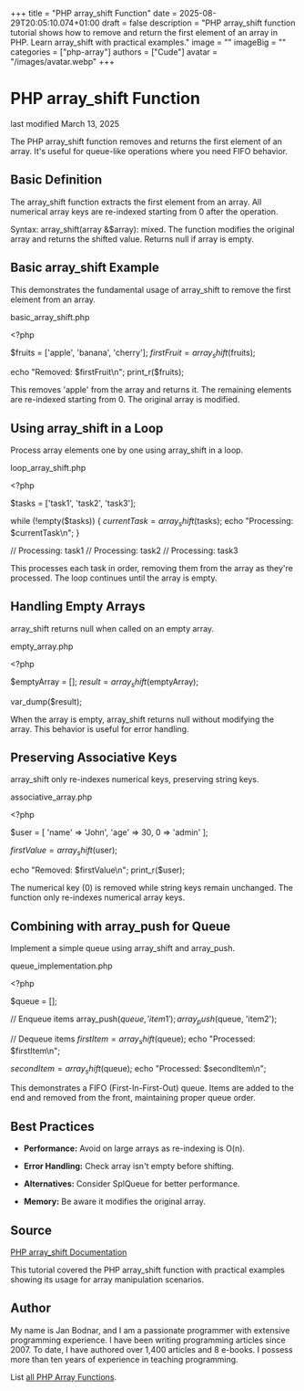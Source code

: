 +++
title = "PHP array_shift Function"
date = 2025-08-29T20:05:10.074+01:00
draft = false
description = "PHP array_shift function tutorial shows how to remove and return the first element of an array in PHP. Learn array_shift with practical examples."
image = ""
imageBig = ""
categories = ["php-array"]
authors = ["Cude"]
avatar = "/images/avatar.webp"
+++

# PHP array_shift Function

last modified March 13, 2025

The PHP array_shift function removes and returns the first element
of an array. It's useful for queue-like operations where you need FIFO behavior.

## Basic Definition

The array_shift function extracts the first element from an array.
All numerical array keys are re-indexed starting from 0 after the operation.

Syntax: array_shift(array &amp;$array): mixed. The function modifies
the original array and returns the shifted value. Returns null if array is empty.

## Basic array_shift Example

This demonstrates the fundamental usage of array_shift to remove
the first element from an array.

basic_array_shift.php
  

&lt;?php

$fruits = ['apple', 'banana', 'cherry'];
$firstFruit = array_shift($fruits);

echo "Removed: $firstFruit\n"; 
print_r($fruits); 

This removes 'apple' from the array and returns it. The remaining elements
are re-indexed starting from 0. The original array is modified.

## Using array_shift in a Loop

Process array elements one by one using array_shift in a loop.

loop_array_shift.php
  

&lt;?php

$tasks = ['task1', 'task2', 'task3'];

while (!empty($tasks)) {
    $currentTask = array_shift($tasks);
    echo "Processing: $currentTask\n";
}

// Processing: task1
// Processing: task2
// Processing: task3

This processes each task in order, removing them from the array as they're
processed. The loop continues until the array is empty.

## Handling Empty Arrays

array_shift returns null when called on an empty array.

empty_array.php
  

&lt;?php

$emptyArray = [];
$result = array_shift($emptyArray);

var_dump($result); 

When the array is empty, array_shift returns null without
modifying the array. This behavior is useful for error handling.

## Preserving Associative Keys

array_shift only re-indexes numerical keys, preserving string keys.

associative_array.php
  

&lt;?php

$user = [
    'name' =&gt; 'John',
    'age' =&gt; 30,
    0 =&gt; 'admin'
];

$firstValue = array_shift($user);

echo "Removed: $firstValue\n"; 
print_r($user);

The numerical key (0) is removed while string keys remain unchanged. The
function only re-indexes numerical array keys.

## Combining with array_push for Queue

Implement a simple queue using array_shift and array_push.

queue_implementation.php
  

&lt;?php

$queue = [];

// Enqueue items
array_push($queue, 'item1');
array_push($queue, 'item2');

// Dequeue items
$firstItem = array_shift($queue);
echo "Processed: $firstItem\n"; 

$secondItem = array_shift($queue);
echo "Processed: $secondItem\n"; 

This demonstrates a FIFO (First-In-First-Out) queue. Items are added to the
end and removed from the front, maintaining proper queue order.

## Best Practices

- **Performance:** Avoid on large arrays as re-indexing is O(n).

- **Error Handling:** Check array isn't empty before shifting.

- **Alternatives:** Consider SplQueue for better performance.

- **Memory:** Be aware it modifies the original array.

## Source

[PHP array_shift Documentation](https://www.php.net/manual/en/function.array-shift.php)

This tutorial covered the PHP array_shift function with practical
examples showing its usage for array manipulation scenarios.

## Author

My name is Jan Bodnar, and I am a passionate programmer with extensive
programming experience. I have been writing programming articles since 2007.
To date, I have authored over 1,400 articles and 8 e-books. I possess more
than ten years of experience in teaching programming.

List [all PHP Array Functions](/php/#php-array).